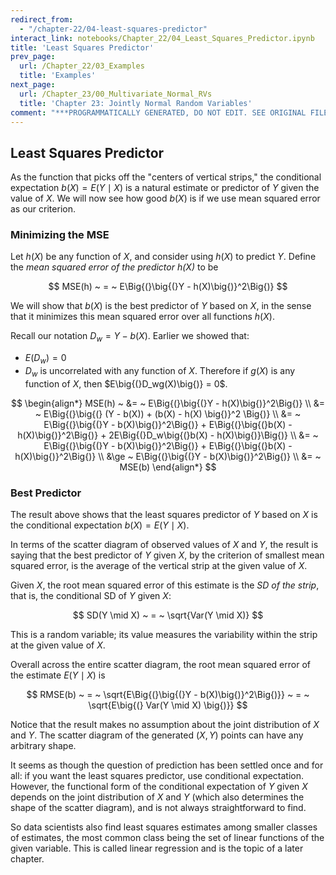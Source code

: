 ```yaml
---
redirect_from:
  - "/chapter-22/04-least-squares-predictor"
interact_link: notebooks/Chapter_22/04_Least_Squares_Predictor.ipynb
title: 'Least Squares Predictor'
prev_page:
  url: /Chapter_22/03_Examples
  title: 'Examples'
next_page:
  url: /Chapter_23/00_Multivariate_Normal_RVs
  title: 'Chapter 23: Jointly Normal Random Variables'
comment: "***PROGRAMMATICALLY GENERATED, DO NOT EDIT. SEE ORIGINAL FILES IN /notebooks***"
---
```


## Least Squares Predictor

As the function that picks off the "centers of vertical strips," the conditional expectation $b(X) = E(Y \mid X)$ is a natural estimate or predictor of $Y$ given the value of $X$. We will now see how good $b(X)$ is if we use mean squared error as our criterion.

### Minimizing the MSE
Let $h(X)$ be any function of $X$, and consider using $h(X)$ to predict $Y$. Define the *mean squared error of the predictor $h(X)$* to be

$$
MSE(h) ~ = ~ E\Big{(}\big{(}Y - h(X)\big{)}^2\Big{)}
$$

We will show that $b(X)$ is the best predictor of $Y$ based on $X$, in the sense that it minimizes this mean squared error over all functions $h(X)$.

Recall our notation $D_w = Y - b(X)$. Earlier we showed that:
- $E(D_w) = 0$ 
- $D_w$ is uncorrelated with any function of $X$. Therefore if $g(X)$ is any function of $X$, then $E\big{(}D_wg(X)\big{)} = 0$.

$$
\begin{align*}
MSE(h) ~ &= ~ E\Big{(}\big{(}Y - h(X)\big{)}^2\Big{)} \\
&= ~ E\Big{(}\big{(} (Y - b(X)) + (b(X) - h(X) \big{)}^2 \Big{)} \\
&= ~ E\Big{(}\big{(}Y - b(X)\big{)}^2\Big{)} + E\Big{(}\big{(}b(X) - h(X)\big{)}^2\Big{)} + 2E\Big{(}D_w\big{(}b(X) - h(X)\big{)}\Big{)} \\
&= ~ E\Big{(}\big{(}Y - b(X)\big{)}^2\Big{)} + E\Big{(}\big{(}b(X) - h(X)\big{)}^2\Big{)} \\
&\ge ~ E\Big{(}\big{(}Y - b(X)\big{)}^2\Big{)} \\
&= ~ MSE(b)
\end{align*}
$$

### Best Predictor
The result above shows that the least squares predictor of $Y$ based on $X$ is the conditional expectation $b(X) = E(Y \mid X)$. 

In terms of the scatter diagram of observed values of $X$ and $Y$, the result is saying that the best predictor of $Y$ given $X$, by the criterion of smallest mean squared error, is the average of the vertical strip at the given value of $X$.

Given $X$, the root mean squared error of this estimate is the *SD of the strip*, that is, the conditional SD of $Y$ given $X$:

$$
SD(Y \mid X) ~ = ~ \sqrt{Var(Y \mid X)}
$$

This is a random variable; its value measures the variability within the strip at the given value of $X$.

Overall across the entire scatter diagram, the root mean squared error of the estimate $E(Y \mid X)$ is

$$
RMSE(b) ~ = ~ \sqrt{E\Big{(}\big{(}Y - b(X)\big{)}^2\Big{)}} ~ = ~ \sqrt{E\big{(} Var(Y \mid X) \big{)}}
$$

Notice that the result makes no assumption about the joint distribution of $X$ and $Y$. The scatter diagram of the generated $(X, Y)$ points can have any arbitrary shape.

It seems as though the question of prediction has been settled once and for all: if you want the least squares predictor, use conditional expectation. However, the functional form of the conditional expectation of $Y$ given $X$ depends on the joint distribution of $X$ and $Y$ (which also determines the shape of the scatter diagram), and is not always straightforward to find.

So data scientists also find least squares estimates among smaller classes of estimates, the most common class being the set of linear functions of the given variable. This is called linear regression and is the topic of a later chapter.
